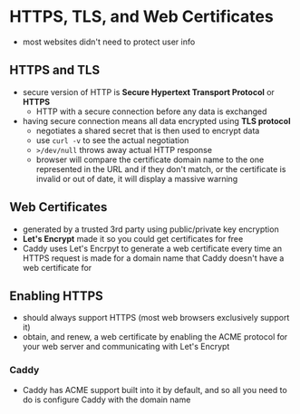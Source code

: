# HTTPS, TLS, and Web Certificates
- most websites didn't need to protect user info

## HTTPS and TLS
- secure version of HTTP is **Secure Hypertext Transport Protocol** or **HTTPS**
    - HTTP with a secure connection before any data is exchanged
- having secure connection means all data encrypted using **TLS protocol**
    - negotiates a shared secret that is then used to encrypt data
    - use `curl -v` to see the actual negotiation
    - `>/dev/null` throws away actual HTTP response
    - browser will compare the certificate domain name to the one represented in the URL and if they don't match, or the certificate is invalid or out of date, it will display a massive warning

## Web Certificates
- generated by a trusted 3rd party using public/private key encryption
- **Let's Encrypt** made it so you could get certificates for free
- Caddy uses Let's Encrpyt to generate a web certificate every time an HTTPS request is made for a domain name that Caddy doesn't have a web certificate for

## Enabling HTTPS
- should always support HTTPS (most web browsers exclusively support it)
- obtain, and renew, a web certificate by enabling the ACME protocol for your web server and communicating with Let's Encrypt
### Caddy
- Caddy has ACME support built into it by default, and so all you need to do is configure Caddy with the domain name
